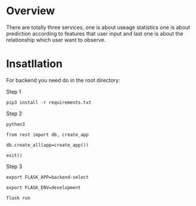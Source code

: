 # Overview
There are totally three services, one is about useage statistics one is about prediction according to features that user input and last one is about the relationship which user want to observe.
# Insatllation
For backend you need do in the root directory:  

Step 1  

    pip3 install -r requirements.txt  
    
Step 2  

    python3  
    
    from rest import db, create_app  
    
    db.create_all(app=create_app())  
    
    exit()  
    
Step 3  

    export FLASK_APP=backend-select  
    
    export FLASK_ENV=development  
    
    flask run  
    

